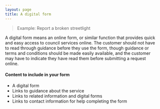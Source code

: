 ```yaml
---
layout: page
title: A digital form
---
```


> Example: Report a broken streetlight

A digital form means an online form, or similar function that provides quick and easy access to council services online. The customer should not have to read through guidance before they use the form, though guidance or terms and conditions should be made easily available, and the customer may have to indicate they have read them before submitting a request online.

#### Content to include in your form

- A digital form
- Links to guidance about the service
- Links to related information and digital forms
- Links to contact information for help completing the form
